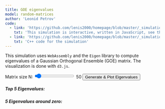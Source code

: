 ```yaml
---
title: GOE eigenvalues
model: random-matrices
author: 'Leonid Petrov'
code:
  - link: 'https://github.com/lenis2000/homepage/blob/master/_simulations/random-matrices/2025-01-28-GOE.md'
    txt: 'This simulation is interactive, written in JavaScript, see the source code of this page at the link'
  - link: 'https://github.com/lenis2000/homepage/blob/master/_simulations/random-matrices/2025-01-28-GOE.cpp'
    txt: 'C++ code for the simulation'
---
```


<script src="{{site.url}}/js/d3.v7.min.js"></script>
<script src="{{site.url}}/js/2025-01-28-GOE.js"></script>


<div class="row">
<div class="col-12 col-lg-8">
    <p>
        This simulation uses <code>WebAssembly</code> and the <code>Eigen</code> library to compute eigenvalues
        of a Gaussian Orthogonal Ensemble (GOE) matrix.
        The visualization is done with <code>d3.js</code>.
    </p>
    <div class="controls mb-3">
        <label for="nInput">Matrix size N:</label>
        <input id="nInput" type="range" min="2" max="1000" step="1" value="50" />
        <span id="nValue">50</span>
        <button id="runBtn" class="btn btn-primary">Generate & Plot Eigenvalues</button>
    </div>
    <div class="row">
    <div id="topEigenvals" class="mb-3 col-6">
        <h5>Top 5 Eigenvalues:</h5>
        <ol id="eigenvalList">
            <!-- Populated by JavaScript -->
        </ol>
    </div>
    <div id="zeroEigenvals" class="mb-3 col-6">
        <h5>5 Eigenvalues around zero:</h5>
        <ol id="eigenvalList_zero">
            <!-- Populated by JavaScript -->
        </ol>
    </div>
    </div>
    <svg id="plot" width="100%" style="min-height: 400px;"></svg>
</div>
</div>


<script>
    async function initWasm() {
        try {
            // Wait for the Module to be ready
            await new Promise((resolve) => {
                if (Module.ready) resolve();
                else Module.onRuntimeInitialized = resolve;
            });

            // Run initial simulation
            const defaultN = 30;
            const eigenvals = getEigenvalues(defaultN);
            drawHistogram(eigenvals);
            displayTopEigenvalues(eigenvals);
            displayEigenvaluesAroundZero(eigenvals);
        } catch (error) {
            console.error('Failed to load WASM:', error);
            document.body.innerHTML += `<p style="color: red">Error loading WASM: ${error.message}</p>`;
        }
    }

    function getEigenvalues(N) {
        if (!Module || !Module._computeEigenvalues) return [];

        try {
            const ptr = Module._computeEigenvalues(N);
            return Array.from(new Float64Array(Module.HEAPF64.buffer, ptr, N));
        } catch (error) {
            console.error('Error computing eigenvalues:', error);
            return [];
        }
    }

    function drawHistogram(eigenvals) {
        const svg = d3.select("#plot");
        svg.selectAll("*").remove();

        const margin = { top: 20, right: 30, bottom: 30, left: 40 };
        const width = svg.node().getBoundingClientRect().width;
        const height = svg.node().getBoundingClientRect().height;

        const xScale = d3.scaleLinear()
            .domain([-2.5, 2.5])
            .range([margin.left, width - margin.right]);

        const N = eigenvals.length;
        const numBins = N <= 100 ? 10 : 40;
        const bins = d3.bin()
            .domain([-2.5, 2.5])
            .thresholds(numBins)(eigenvals);

        // Calculate bin width and normalize histogram
        const binWidth = (bins[0].x1 - bins[0].x0);
        const totalArea = N * binWidth;
        const normalizedBins = bins.map(bin => ({
            ...bin,
            normalizedLength: bin.length / totalArea
        }));

        const yScale = d3.scaleLinear()
            .domain([0, d3.max(normalizedBins, d => d.normalizedLength)])
            .range([height - margin.bottom, margin.top]);

        svg.append("g")
            .attr("transform", `translate(0,${height - margin.bottom})`)
            .call(d3.axisBottom(xScale));

        svg.append("g")
            .attr("transform", `translate(${margin.left},0)`)
            .call(d3.axisLeft(yScale));

        svg.selectAll(".bar")
            .data(normalizedBins)
            .join("rect")
            .attr("class", "bar")
            .attr("x", d => xScale(d.x0))
            .attr("width", d => xScale(d.x1) - xScale(d.x0))
            .attr("y", d => yScale(d.normalizedLength))
            .attr("height", d => yScale(0) - yScale(d.normalizedLength))
            .attr("fill", "#00204E"); // UVA Blue

        const semicircleData = Array.from({ length: 200 }, (_, i) => {
            const x = -2 + (i / 199) * 4;
            const y = Math.abs(x) <= 2 ? Math.sqrt(4 - x ** 2) / (2 * Math.PI) : 0;
            return { x, y };
        });

        const line = d3.line()
            .x(d => xScale(d.x))
            .y(d => yScale(d.y))
            .curve(d3.curveBasis);

        svg.append("path")
            .datum(semicircleData)
            .attr("fill", "none")
            .attr("stroke", "#F56C26") // UVA Orange
            .attr("stroke-width", 1.5)
            .attr("d", line);
    }

    function displayTopEigenvalues(eigenvals) {
        const topList = eigenvals.slice().sort((a, b) => b - a).slice(0, 5);
        const listElement = document.getElementById("eigenvalList");
        listElement.innerHTML = "";
        topList.forEach(val => {
            const li = document.createElement("li");
            li.textContent = val.toFixed(4);
            listElement.appendChild(li);
        });
    }

function displayEigenvaluesAroundZero(eigenvals) {
    const sortedEigenvals = eigenvals.slice().sort((a, b) => a - b);
    const zeroIndex = sortedEigenvals.findIndex(x => x >= 0);
    const values = [
        ...sortedEigenvals.slice(zeroIndex - 2, zeroIndex),
        sortedEigenvals[zeroIndex],
        ...sortedEigenvals.slice(zeroIndex + 1, zeroIndex + 3)
    ];
    const listElement = document.getElementById("eigenvalList_zero");
    listElement.innerHTML = "";
    values.forEach(val => {
        const li = document.createElement("li");
        li.textContent = val.toFixed(4);
        listElement.appendChild(li);
    });
}

    document.getElementById("runBtn").addEventListener("click", () => {
        const N = parseInt(document.getElementById("nInput").value, 10);
        const eigenvals = getEigenvalues(N);
        drawHistogram(eigenvals);
        displayTopEigenvalues(eigenvals);
        displayEigenvaluesAroundZero(eigenvals);
    });

    document.getElementById("nInput").addEventListener("input", (e) => {
        document.getElementById("nValue").textContent = e.target.value;
    });

    // Initialize when the page loads
    initWasm();
</script>
